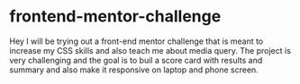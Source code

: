 # frontend-mentor-challenge
Hey
I will be trying out a front-end mentor challenge that is meant to increase my CSS skills and also teach me about media query.
The project is very challenging and the goal is to buil a score card with results and summary and also make it responsive on laptop and phone screen.
 
